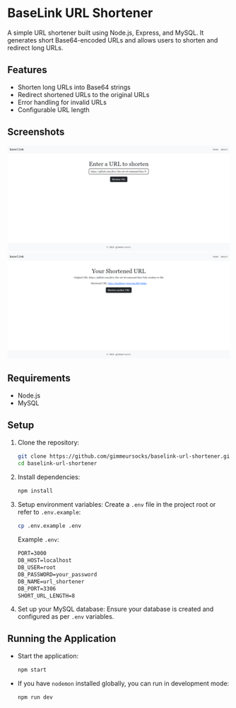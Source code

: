# BaseLink URL Shortener

A simple URL shortener built using Node.js, Express, and MySQL. It generates short Base64-encoded URLs and allows users to shorten and redirect long URLs.

## Features
- Shorten long URLs into Base64 strings
- Redirect shortened URLs to the original URLs
- Error handling for invalid URLs
- Configurable URL length

## Screenshots
<img src='docs/screen_1.png'>
<img src='docs/screen_2.png'>

## Requirements
- Node.js
- MySQL

## Setup

1. Clone the repository:
   ```bash
   git clone https://github.com/gimmeursocks/baselink-url-shortener.git
   cd baselink-url-shortener
   ```

2. Install dependencies:
   ```bash
   npm install
   ```

3. Setup environment variables:
   Create a `.env` file in the project root or refer to `.env.example`:
   ```bash
   cp .env.example .env
   ```
   Example `.env`:
   ```
   PORT=3000
   DB_HOST=localhost
   DB_USER=root
   DB_PASSWORD=your_password
   DB_NAME=url_shortener
   DB_PORT=3306
   SHORT_URL_LENGTH=8
   ```

4. Set up your MySQL database:
   Ensure your database is created and configured as per `.env` variables.

## Running the Application

- Start the application:
   ```bash
   npm start
   ```

- If you have `nodemon` installed globally, you can run in development mode:
   ```bash
   npm run dev
   ```